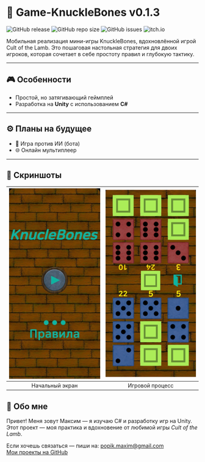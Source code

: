 # 📱 Game-KnuckleBones v0.1.3

![GitHub release](https://img.shields.io/github/v/release/TRONMAXS/Game-KnuckleBones?include_prereleases&label=release)
![GitHub repo size](https://img.shields.io/github/repo-size/TRONMAXS/Game-KnuckleBones)
![GitHub issues](https://img.shields.io/github/issues/TRONMAXS/Game-KnuckleBones)
![itch.io](https://img.shields.io/badge/play-on_itch.io-red?logo=itchdotio)

Мобильная реализация мини-игры KnuckleBones, вдохновлённой игрой Cult of the Lamb.
Это пошаговая настольная стратегия для двоих игроков, которая сочетает в себе простоту правил и глубокую тактику.

---

## 🎮 Особенности

- Простой, но затягивающий геймплей
- Разработка на **Unity** с использованием **C#**

---

## ⚙️ Планы на будущее

- 🤖 Игра против ИИ (бота)
- 🌐 Онлайн мультиплеер

---

## 📸 Скриншоты


| <img src="Assets/StartWindow.jpg" width="250"/> | <img src="Assets/GameWindow.jpg" width="250"/> |
|:-----------------------------------------------:|:----------------------------------------------:|
|                  Начальный экран                |                 Игровой процесс                |

## 👤 Обо мне

Привет! Меня зовут Максим — я изучаю C# и разработку игр на Unity.  
Этот проект — моя практика и вдохновение от любимой игры *Cult of the Lamb*.  

Если хочешь связаться — пиши на: popik.maxim@gmail.com  
[Мои проекты на GitHub](https://github.com/TRONMAXS)
